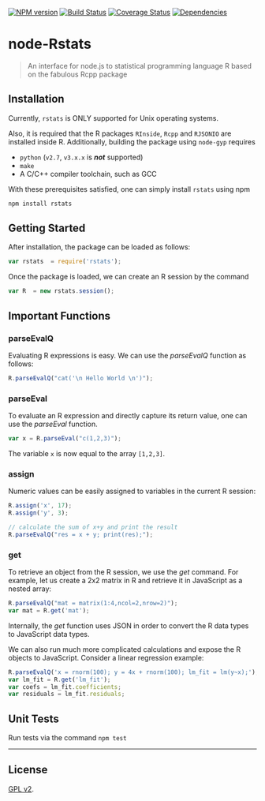 [![NPM version][npm-image]][npm-url]
[![Build Status][travis-image]][travis-url]
[![Coverage Status][coveralls-image]][coveralls-url]
[![Dependencies][dependencies-image]][dependencies-url]

node-Rstats
===========

> An interface for node.js to statistical programming language R based on the fabulous Rcpp package

## Installation

Currently, `rstats` is ONLY supported for Unix operating systems.

Also, it is required that the R packages `RInside`, `Rcpp` and `RJSONIO` are installed inside R. Additionally, building the package using `node-gyp` requires

  * `python` (`v2.7`, `v3.x.x` is __*not*__ supported)
  * `make`
  * A C/C++ compiler toolchain, such as GCC

With these prerequisites satisfied, one can simply install `rstats` using npm

```bash
npm install rstats
```

## Getting Started

After installation, the package can be loaded as follows:

```javascript
var rstats  = require('rstats');
```

Once the package is loaded, we can create an R session by the command

```javascript
var R  = new rstats.session();
```
## Important Functions

### parseEvalQ

Evaluating R expressions is easy. We can use the *parseEvalQ* function as follows:

```javascript
R.parseEvalQ("cat('\n Hello World \n')");
```

### parseEval

To evaluate an R expression and directly capture its return value, one can use the *parseEval* function.

```javascript
var x = R.parseEval("c(1,2,3)");
```

The variable `x` is now equal to the array `[1,2,3]`.

### assign

Numeric values can be easily assigned to variables in the current R session:

```javascript
R.assign('x', 17);
R.assign('y', 3);

// calculate the sum of x+y and print the result
R.parseEvalQ("res = x + y; print(res);");
```

### get

To retrieve an object from the R session, we use the *get* command. For example, let us create a 2x2 matrix in R and retrieve it in JavaScript as a nested array:

```javascript
R.parseEvalQ("mat = matrix(1:4,ncol=2,nrow=2)");
var mat = R.get('mat');
```

Internally, the *get* function uses JSON in order to convert the R data types to JavaScript data types.

We can also run much more complicated calculations and expose the R objects to JavaScript. Consider a linear regression example:

```javascript
R.parseEvalQ('x = rnorm(100); y = 4x + rnorm(100); lm_fit = lm(y~x);');
var lm_fit = R.get('lm_fit');
var coefs = lm_fit.coefficients;
var residuals = lm_fit.residuals;
```

[npm-url]: https://npmjs.org/package/rstats
[npm-image]: https://badge.fury.io/js/rstats.svg
[travis-url]: https://travis-ci.org/Planeshifter/node-Rstats
[travis-image]: https://travis-ci.org/Planeshifter/node-Rstats.svg?branch=master
[daviddm-url]: https://david-dm.org/Planeshifter/node-Rstats.svg?theme=shields.io
[daviddm-image]: https://david-dm.org/Planeshifter/node-Rstats

## Unit Tests

Run tests via the command `npm test`

---
## License

[GPL v2](http://www.gnu.org/licenses/gpl-2.0-standalone.html).

[npm-image]: https://badge.fury.io/js/rstats.svg
[npm-url]: http://badge.fury.io/js/rstats

[travis-image]: https://travis-ci.org/Planeshifter/node-Rstats.svg
[travis-url]: https://travis-ci.org/Planeshifter/node-Rstats

[coveralls-image]: https://img.shields.io/coveralls/Planeshifter/node-Rstats/master.svg
[coveralls-url]: https://coveralls.io/r/Planeshifter/node-Rstats?branch=master

[dependencies-image]: http://img.shields.io/david/Planeshifter/node-Rstats.svg
[dependencies-url]: https://david-dm.org/Planeshifter/node-Rstats
